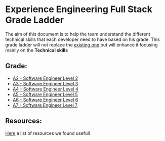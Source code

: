 # Experience Engineering Full Stack Grade Ladder

The aim of this document is to help the team understand the different technical skills that each developer need to have based on his grade. This grade ladder will not replace the [existing one](https://capgemini.github.io/grade-ladder/) but will enhance it focusing mainly on the **Technical skills**

## Grade:
- [A2 - Software Engineer Level 2](https://github.com/Capgemini/grade-ladder-fullstack/blob/main/A2.md)
- [A3 - Software Engineer Level 3](https://github.com/Capgemini/grade-ladder-fullstack/blob/main/A3.md)
- [A4 - Software Engineer Level 4](https://github.com/Capgemini/grade-ladder-fullstack/blob/main/A4.md)
- [A5 - Software Engineer Level 5](https://github.com/Capgemini/grade-ladder-fullstack/blob/main/A5.md)
- [A6 - Software Engineer Level 6](https://github.com/Capgemini/grade-ladder-fullstack/blob/main/A6.md)
- [A7 - Software Engineer Level 7](https://github.com/Capgemini/grade-ladder-fullstack/blob/main/A7.md)

## Resources:
[Here](https://github.com/Capgemini/grade-ladder-fullstack/blob/main/resources.md) a list of resources we found usefull 
